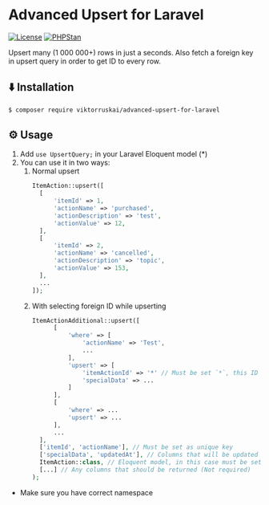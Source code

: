 # Advanced Upsert for Laravel

[![License](https://img.shields.io/badge/License-MIT-green.svg)](https://github.com/viktorruskai/advanced-upsert-for-laravel/blob/master/LICENSE)
[![PHPStan](https://github.com/viktorruskai/advanced-upsert-for-laravel/actions/workflows/phpstan.yml/badge.svg)](https://github.com/viktorruskai/advanced-upsert-for-laravel/actions/workflows/phpstan.yml)

Upsert many (1 000 000+) rows in just a seconds. Also fetch a foreign key in upsert query in order to get ID to every
row.

## ⬇️ Installation

```bash
$ composer require viktorruskai/advanced-upsert-for-laravel
```

## ⚙️ Usage

1. Add `use UpsertQuery;` in your Laravel Eloquent model (*)
2. You can use it in two ways:
    1. Normal upsert
       ```php
       ItemAction::upsert([
         [
             'itemId' => 1,
             'actionName' => 'purchased',
             'actionDescription' => 'test',
             'actionValue' => 12,
         ],
         [ 
             'itemId' => 2,
             'actionName' => 'cancelled',
             'actionDescription' => 'topic',
             'actionValue' => 153,
         ],
         ...
       ]);
       ```
    2. With selecting foreign ID while upserting
       ```php
       ItemActionAdditional::upsert([
             [
                 'where' => [
                     'actionName' => 'Test',
                     ...
                 ],
                 'upsert' => [
                     'itemActionId' => '*' // Must be set `*`, this ID will be automatically added from `$selectModelClassName` by conditions from `where` param  
                     'specialData' => ...
                 ] 
             ],
             [
                 'where' => ...
                 'upsert' => ...
             ],
             ...
         ], 
         ['itemId', 'actionName'], // Must be set as unique key 
         ['specialData', 'updatedAt'], // Columns that will be updated
         ItemAction::class, // Eloquent model, in this case must be set
         [...] // Any columns that should be returned (Not required) 
       );
       ```


* Make sure you have correct namespace